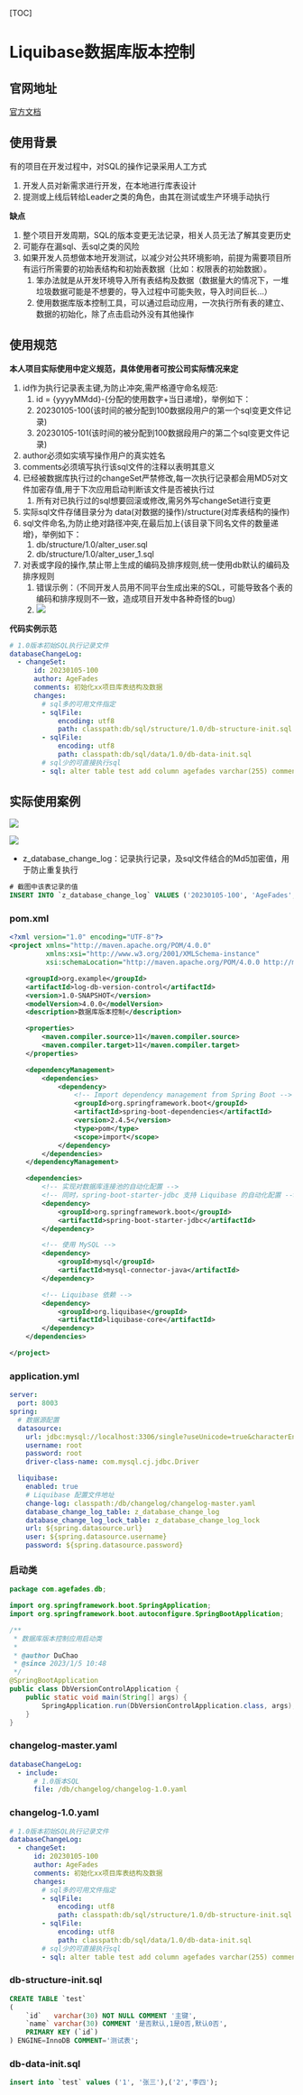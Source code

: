 [TOC]

# Liquibase数据库版本控制

## 官网地址

[官方文档](https://www.liquibase.org/)

## 使用背景

有的项目在开发过程中，对SQL的操作记录采用人工方式

1. 开发人员对新需求进行开发，在本地进行库表设计
2. 提测或上线后转给Leader之类的角色，由其在测试或生产环境手动执行

**缺点**

1. 整个项目开发周期，SQL的版本变更无法记录，相关人员无法了解其变更历史
2. 可能存在漏sql、丢sql之类的风险
3. 如果开发人员想做本地开发测试，以减少对公共环境影响，前提为需要项目所有运行所需要的初始表结构和初始表数据（比如：权限表的初始数据）。
   1. 笨办法就是从开发环境导入所有表结构及数据（数据量大的情况下，一堆垃圾数据可能是不想要的，导入过程中可能失败，导入时间巨长...）
   2. 使用数据库版本控制工具，可以通过启动应用，一次执行所有表的建立、数据的初始化，除了点击启动外没有其他操作

## 使用规范

**本人项目实际使用中定义规范，具体使用者可按公司实际情况来定**

1. id作为执行记录表主键,为防止冲突,需严格遵守命名规范:
   1. id = {yyyyMMdd}-{分配的使用数字+当日递增}，举例如下：
   2. 20230105-100(该时间的被分配到100数据段用户的第一个sql变更文件记录)
   3. 20230105-101(该时间的被分配到100数据段用户的第二个sql变更文件记录)
2. author必须如实填写操作用户的真实姓名
3. comments必须填写执行该sql文件的注释以表明其意义
4. 已经被数据库执行过的changeSet严禁修改,每一次执行记录都会用MD5对文件加密存值,用于下次应用启动判断该文件是否被执行过
   1. 所有对已执行过的sql想要回滚或修改,需另外写changeSet进行变更
5. 实际sql文件存储目录分为 data(对数据的操作)/structure(对库表结构的操作)
6. sql文件命名,为防止绝对路径冲突,在最后加上{该目录下同名文件的数量递增}，举例如下：
   1. db/structure/1.0/alter_user.sql
   2. db/structure/1.0/alter_user_1.sql
7. 对表或字段的操作,禁止带上生成的编码及排序规则,统一使用db默认的编码及排序规则
   1. 错误示例：（不同开发人员用不同平台生成出来的SQL，可能导致各个表的编码和排序规则不一致，造成项目开发中各种奇怪的bug）
   2. ![](https://agefades-note.oss-cn-beijing.aliyuncs.com/1672890901135.png)

**代码实例示范**

```yaml
# 1.0版本初始SQL执行记录文件
databaseChangeLog:
  - changeSet:
      id: 20230105-100
      author: AgeFades
      comments: 初始化xx项目库表结构及数据
      changes:
        # sql多的可用文件指定
        - sqlFile:
            encoding: utf8
            path: classpath:db/sql/structure/1.0/db-structure-init.sql
        - sqlFile:
            encoding: utf8
            path: classpath:db/sql/data/1.0/db-data-init.sql
        # sql少的可直接执行sql
        - sql: alter table test add column agefades varchar(255) comment "测试changeSet直接执行sql";
```

## 实际使用案例

![](https://agefades-note.oss-cn-beijing.aliyuncs.com/1672890181811.png)

![](https://agefades-note.oss-cn-beijing.aliyuncs.com/1672890499446.png)

- z_database_change_log：记录执行记录，及sql文件结合的Md5加密值，用于防止重复执行

```sql
# 截图中该表记录的值
INSERT INTO `z_database_change_log` VALUES ('20230105-100', 'AgeFades', '/db/changelog/changelog-1.0.yaml', '2023-01-05 11:38:28', 1, 'EXECUTED', '8:3337b0417776e4a403bfed53acac9315', 'sqlFile; sqlFile; sql', '', NULL, '3.10.3', NULL, NULL, '2889908227');
```

### pom.xml

```xml
<?xml version="1.0" encoding="UTF-8"?>
<project xmlns="http://maven.apache.org/POM/4.0.0"
         xmlns:xsi="http://www.w3.org/2001/XMLSchema-instance"
         xsi:schemaLocation="http://maven.apache.org/POM/4.0.0 http://maven.apache.org/xsd/maven-4.0.0.xsd">

    <groupId>org.example</groupId>
    <artifactId>log-db-version-control</artifactId>
    <version>1.0-SNAPSHOT</version>
    <modelVersion>4.0.0</modelVersion>
    <description>数据库版本控制</description>

    <properties>
        <maven.compiler.source>11</maven.compiler.source>
        <maven.compiler.target>11</maven.compiler.target>
    </properties>

    <dependencyManagement>
        <dependencies>
            <dependency>
                <!-- Import dependency management from Spring Boot -->
                <groupId>org.springframework.boot</groupId>
                <artifactId>spring-boot-dependencies</artifactId>
                <version>2.4.5</version>
                <type>pom</type>
                <scope>import</scope>
            </dependency>
        </dependencies>
    </dependencyManagement>

    <dependencies>
        <!-- 实现对数据库连接池的自动化配置 -->
        <!-- 同时，spring-boot-starter-jdbc 支持 Liquibase 的自动化配置 -->
        <dependency>
            <groupId>org.springframework.boot</groupId>
            <artifactId>spring-boot-starter-jdbc</artifactId>
        </dependency>

        <!-- 使用 MySQL -->
        <dependency>
            <groupId>mysql</groupId>
            <artifactId>mysql-connector-java</artifactId>
        </dependency>

        <!-- Liquibase 依赖 -->
        <dependency>
            <groupId>org.liquibase</groupId>
            <artifactId>liquibase-core</artifactId>
        </dependency>
    </dependencies>

</project>
```

### application.yml

```yml
server:
  port: 8003
spring:
  # 数据源配置
  datasource:
    url: jdbc:mysql://localhost:3306/single?useUnicode=true&characterEncoding=UTF-8&useSSL=false
    username: root
    password: root
    driver-class-name: com.mysql.cj.jdbc.Driver

  liquibase:
    enabled: true
    # Liquibase 配置文件地址
    change-log: classpath:/db/changelog/changelog-master.yaml
    database_change_log_table: z_database_change_log
    database_change_log_lock_table: z_database_change_log_lock
    url: ${spring.datasource.url}
    user: ${spring.datasource.username}
    password: ${spring.datasource.password}
```

### 启动类

```java
package com.agefades.db;

import org.springframework.boot.SpringApplication;
import org.springframework.boot.autoconfigure.SpringBootApplication;

/**
 * 数据库版本控制应用启动类
 *
 * @author DuChao
 * @since 2023/1/5 10:48
 */
@SpringBootApplication
public class DbVersionControlApplication {
    public static void main(String[] args) {
        SpringApplication.run(DbVersionControlApplication.class, args);
    }
}
```

### changelog-master.yaml

```yaml
databaseChangeLog:
  - include:
      # 1.0版本SQL
      file: /db/changelog/changelog-1.0.yaml
```

### changelog-1.0.yaml

```yaml
# 1.0版本初始SQL执行记录文件
databaseChangeLog:
  - changeSet:
      id: 20230105-100
      author: AgeFades
      comments: 初始化xx项目库表结构及数据
      changes:
        # sql多的可用文件指定
        - sqlFile:
            encoding: utf8
            path: classpath:db/sql/structure/1.0/db-structure-init.sql
        - sqlFile:
            encoding: utf8
            path: classpath:db/sql/data/1.0/db-data-init.sql
        # sql少的可直接执行sql
        - sql: alter table test add column agefades varchar(255) comment "测试changeSet直接执行sql";
```

### db-structure-init.sql

```sql
CREATE TABLE `test`
(
    `id`   varchar(30) NOT NULL COMMENT '主键',
    `name` varchar(30) COMMENT '是否默认,1是0否,默认0否',
    PRIMARY KEY (`id`)
) ENGINE=InnoDB COMMENT='测试表';
```

### db-data-init.sql

```sql
insert into `test` values ('1', '张三'),('2','李四');
```


